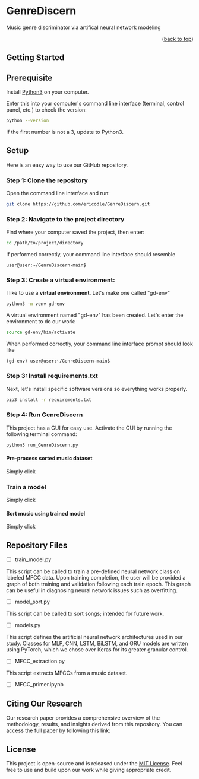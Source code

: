 # GenreDiscern
Music genre discriminator via artifical neural network modeling

<p align="right">(<a href="#top">back to top</a>)</p>


## Getting Started

## Prerequisite

Install [Python3](https://www.python.org/downloads/) on your computer.

Enter this into your computer's command line interface (terminal, control panel, etc.) to check the version:

  ```sh
  python --version
  ```

If the first number is not a 3, update to Python3.

## Setup

Here is an easy way to use our GitHub repository.

### Step 1: Clone the repository


Open the command line interface and run:
  ```sh
  git clone https://github.com/ericodle/GenreDiscern.git
  ```

### Step 2: Navigate to the project directory
Find where your computer saved the project, then enter:

  ```sh
  cd /path/to/project/directory
  ```

If performed correctly, your command line interface should resemble

```
user@user:~/GenreDiscern-main$
```

### Step 3: Create a virtual environment: 
I like to use a **virtual environment**.
Let's make one called "gd-env"


```sh
python3 -m venv gd-env
```

A virtual environment named "gd-env" has been created. 
Let's enter the environment to do our work:


```sh
source gd-env/bin/activate
```

When performed correctly, your command line interface prompt should look like 

```
(gd-env) user@user:~/GenreDiscern-main$
```

### Step 3: Install requirements.txt

Next, let's install specific software versions so everything works properly.

  ```sh
pip3 install -r requirements.txt
  ```

### Step 4: Run GenreDiscern

This project has a GUI for easy use.
Activate the GUI by running the following terminal command:

  ```sh
python3 run_GenreDiscern.py
  ```

#### Pre-process sorted music dataset

Simply click

### Train a model

Simply click

#### Sort music using trained model

Simply click

## Repository Files

- [ ] train_model.py

This script can be called to train a pre-defined neural network class on labeled MFCC data. Upon training completion, the user will be provided a graph of both training and validation following each train epoch. This graph can be useful in diagnosing neural network issues such as overfitting.

- [ ] model_sort.py

This script can be called to sort songs; intended for future work.

- [ ] models.py

This script defines the artificial neural network architectures used in our study. Classes for MLP, CNN, LSTM, BiLSTM, and GRU models are written using PyTorch, which we chose over Keras for its greater granular control.

- [ ] MFCC_extraction.py

This script extracts MFCCs from a music dataset.

- [ ] MFCC_primer.ipynb


## Citing Our Research

Our research paper provides a comprehensive overview of the methodology, results, and insights derived from this repository. You can access the full paper by following this link: []()

<!-- LICENSE -->

## License
This project is open-source and is released under the [MIT License](LICENSE). Feel free to use and build upon our work while giving appropriate credit.


